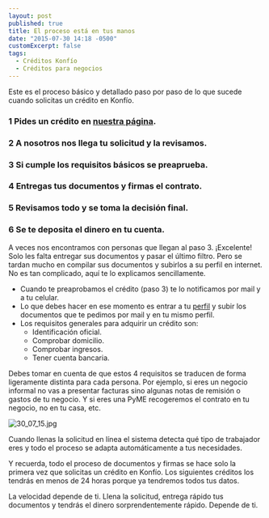 ```yaml
---
layout: post
published: true
title: El proceso está en tus manos
date: "2015-07-30 14:18 -0500"
customExcerpt: false
tags: 
  - Créditos Konfío
  - Créditos para negocios
---
```



Este es el proceso básico y detallado paso por paso de lo que sucede cuando solicitas un crédito en Konfío. 

### 1 Pides un crédito en [nuestra página](https://konfio.mx/inicio/registrate).

### 2 A nosotros nos llega tu solicitud y la revisamos.

### 3 Si cumple los requisitos básicos se preaprueba.

### 4 Entregas tus documentos y firmas el contrato.

### 5 Revisamos todo y se toma la decisión final.

### 6 Se te deposita el dinero en tu cuenta.

A veces nos encontramos con personas que llegan al paso 3. ¡Excelente! Solo les falta entregar sus documentos y pasar el último filtro. Pero se tardan mucho en compilar sus documentos y subirlos a su perfil en internet. No es tan complicado, aquí te lo explicamos sencillamente.

- Cuando te preaprobamos el crédito (paso 3) te lo notificamos por mail y a tu celular.
- Lo que debes hacer en ese momento es entrar a tu [perfil](https://konfio.mx/inicio/ingresa) y subir los documentos que te pedimos por mail y en tu mismo perfil.
- Los requisitos generales para adquirir un crédito son:
	- Identificación oficial.
	- Comprobar domicilio.
	- Comprobar ingresos.
	- Tener cuenta bancaria.

Debes tomar en cuenta de que estos 4 requisitos se traducen de forma ligeramente distinta para cada persona. Por ejemplo, si eres un negocio informal no vas a presentar facturas sino algunas notas de remisión o gastos de tu negocio. Y si eres una PyME recogeremos el contrato en tu negocio, no en tu casa, etc.

![30_07_15.jpg]({{site.baseurl}}/img/30_07_15.jpg)

Cuando llenas la solicitud en línea el sistema detecta qué tipo de trabajador eres y todo el proceso se adapta automáticamente a tus necesidades.

Y recuerda, todo el proceso de documentos y firmas se hace solo la primera vez que solicitas un crédito en Konfío. Los siguientes créditos los tendrás en menos de 24 horas porque ya tendremos todos tus datos.

La velocidad depende de ti. Llena la solicitud, entrega rápido tus documentos y tendrás el dinero sorprendentemente rápido. Depende de ti.
